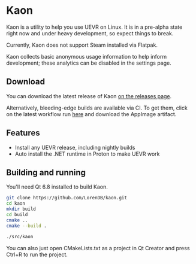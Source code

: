 # Kaon

Kaon is a utility to help you use UEVR on Linux. It is in a pre-alpha state right now
and under heavy development, so expect things to break.

Currently, Kaon does not support Steam installed via Flatpak.

Kaon collects basic anonymous usage information to help inform development; these analytics
can be disabled in the settings page.

## Download

You can download the latest release of Kaon [on the releases page](https://github.com/LorenDB/kaon/releases/latest).

Alternatively, bleeding-edge builds are available via CI. To get them, click on the latest workflow run
[here](https://github.com/LorenDB/kaon/actions) and download the AppImage artifact.

## Features

- Install any UEVR release, including nightly builds
- Auto install the .NET runtime in Proton to make UEVR work

## Building and running

You'll need Qt 6.8 installed to build Kaon.

``` bash
git clone https://github.com/LorenDB/kaon.git
cd kaon
mkdir build
cd build
cmake ..
cmake --build .

./src/kaon
```

You can also just open CMakeLists.txt as a project in Qt Creator and press Ctrl+R to run the project.
